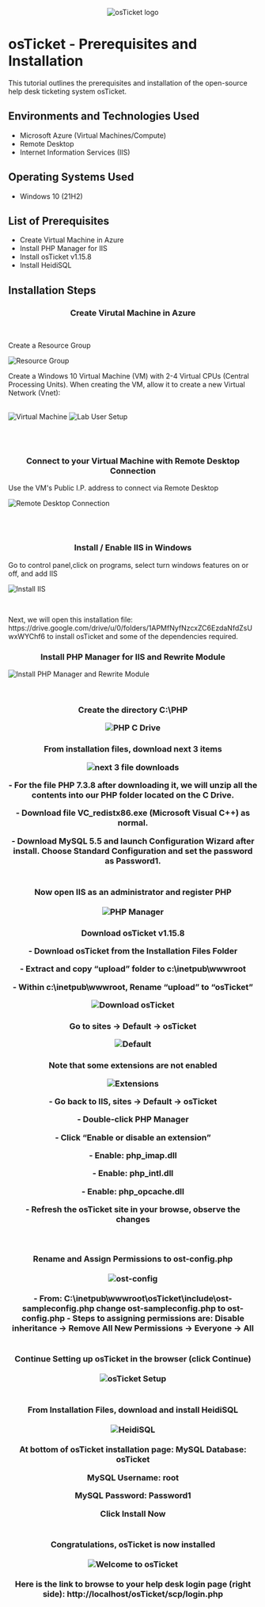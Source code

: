 <p align="center">
<img src="https://i.imgur.com/Clzj7Xs.png" alt="osTicket logo"/>
</p>

<h1>osTicket - Prerequisites and Installation</h1>
This tutorial outlines the prerequisites and installation of the open-source help desk ticketing system osTicket.<br />


<h2>Environments and Technologies Used</h2>

- Microsoft Azure (Virtual Machines/Compute)
- Remote Desktop
- Internet Information Services (IIS)

<h2>Operating Systems Used </h2>

- Windows 10</b> (21H2)

<h2>List of Prerequisites</h2>

- Create Virtual Machine in Azure
- Install PHP Manager for IIS
- Install osTicket v1.15.8
- Install HeidiSQL 

<h2>Installation Steps</h2>
<h3 align="center">Create Virutal Machine in Azure</h3>
<br />
<p>
	Create a Resource Group
</p>
<p>
	<img src="https://i.imgur.com/FSzc1eI.png" alt="Resource Group"/>
</p>
<p>
Create a Windows 10 Virtual Machine (VM) with 2-4 Virtual CPUs (Central Processing Units).
When creating the VM, allow it to create a new Virtual Network (Vnet):
</p>
<br />
<img src="https://i.imgur.com/qoNH8gL.png" alt="Virtual Machine"/>

<img src="https://i.imgur.com/kdaXEpa.png" alt="Lab User Setup"/>
</p>
<br />
<br />
<h3 align="center">Connect to your Virtual Machine with Remote Desktop Connection</h3>
Use the VM's Public I.P. address to connect via Remote Desktop
<br />
<p>
<img src="https://i.imgur.com/2F41kny.png" alt="Remote Desktop Connection"/>
</p>
<br />
<br />
<h3 align="center">Install / Enable IIS in Windows</h3>
Go to control panel,click on programs, select turn windows features on or off, and add IIS
<br />
</p>
<p>
<img src="https://i.imgur.com/ILq51l4.png" alt="Install IIS"/>	
</p>
<br />
<p>
Next, we will open this installation file: https://drive.google.com/drive/u/0/folders/1APMfNyfNzcxZC6EzdaNfdZsUwxWYChf6 to install osTicket and some of the dependencies required.
<p>	
	<h3 align="center">Install PHP Manager for IIS and Rewrite Module</h3>
</p>
<p>
<img src="https://i.imgur.com/fmxi5wI.png" alt="Install PHP Manager and Rewrite Module"/>
</p>
<br />
<h3 align="center">Create the directory C:\PHP
<br />
</p>
<p>
<img src="https://i.imgur.com/aly5Aw0.png" alt="PHP C Drive" 
<p>    
</p>
<h3 align="center">From installation files, download next 3 items 
<p>	
</p/>
<img src="https://i.imgur.com/hXA5bxc.png" alt="next 3 file downloads"/>
<p>
</p>	
- For the file PHP 7.3.8 after downloading it, we will unzip all the contents into our PHP folder located on the C Drive.
<p>
</p>	
- Download file VC_redistx86.exe (Microsoft Visual C++) as normal.
<p>
</p>	
- Download MySQL 5.5 and launch Configuration Wizard after install. Choose Standard Configuration and set the password as Password1.
<br />
<br />
<h3 align="center"> Now open IIS as an administrator and register PHP
<br />
<br />	
<img src="https://i.imgur.com/hIirxSM.png" alt="PHP Manager"/>	


<h3 align="center">Download osTicket v1.15.8
<p>	
- Download osTicket from the Installation Files Folder
</p>
<p>
- Extract and copy “upload” folder to c:\inetpub\wwwroot
 </p>
 <p>
- Within c:\inetpub\wwwroot, Rename “upload” to “osTicket”
 </p>

<img src="https://i.imgur.com/0UpFEXa.png" alt="Download osTicket"/>
<br />	
<p>    
 <h3 align="center"> Go to sites -> Default -> osTicket
</p>
<p/>	 
<img src="https://i.imgur.com/FuUQbL8.png" alt="Default"/>
</p>	 
<h3 align="center">Note that some extensions are not enabled
<br />
<p>
<img src="https://i.imgur.com/kvHqL4b.png" alt="Extensions"/>
<br />
<p>
- Go back to IIS, sites -> Default -> osTicket
</p>
<p>	
- Double-click PHP Manager
 </p>
 <p>
- Click “Enable or disable an extension”
 </p>
 <p>
- Enable: php_imap.dll
 </p>      
<p>	
- Enable: php_intl.dll
</p>
<p>        
- Enable: php_opcache.dll
</p>
<p>        
- Refresh the osTicket site in your browse, observe the changes
</p>	
<br />	
<h3 align="center"> Rename and Assign Permissions to ost-config.php
<br />
<br />
<img src="https://i.imgur.com/SiCOLAQ.png" alt="ost-config"/>
<br />
<br />
- From: C:\inetpub\wwwroot\osTicket\include\ost-sampleconfig.php change ost-sampleconfig.php to ost-config.php
- Steps to assigning permissions are: Disable inheritance -> Remove All
New Permissions -> Everyone -> All
<br />
<br />
<h3 align="center"> Continue Setting up osTicket in the browser (click Continue)
<br />
<br />
<img src="https://i.imgur.com/dCbjweh.png" alt="osTicket Setup"/>
<br />
<br />
<h3 align="center">From Installation Files, download and install HeidiSQL
<br />
<br />
<img src="https://i.imgur.com/erk5kl8.png" alt="HeidiSQL"/>
<br />
<br />
At bottom of osTicket installation page:
MySQL Database: osTicket
	
MySQL Username: root
	
MySQL Password: Password1
	
Click Install Now
<br />
<br />
	
<h3 align="center">Congratulations, osTicket is now installed
<br />
<br />
<img src="https://i.imgur.com/o22XBCS.png" alt="Welcome to osTicket"/>
        <br />
        <br />
 Here is the link to browse to your help desk login page (right side): http://localhost/osTicket/scp/login.php
 
